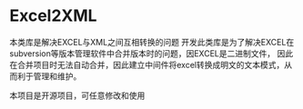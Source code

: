 Excel2XML
=========
本类库是解决EXCEL与XML之间互相转换的问题
开发此类库是为了解决EXCEL在subversion等版本管理软件中合并版本时的问题，因EXCEL是二进制文件，
因此在合并项目时无法自动合并，因此建立中间件将excel转换成明文的文本模式，从而利于管理和维护。
 
本项目是开源项目，可任意修改和使用